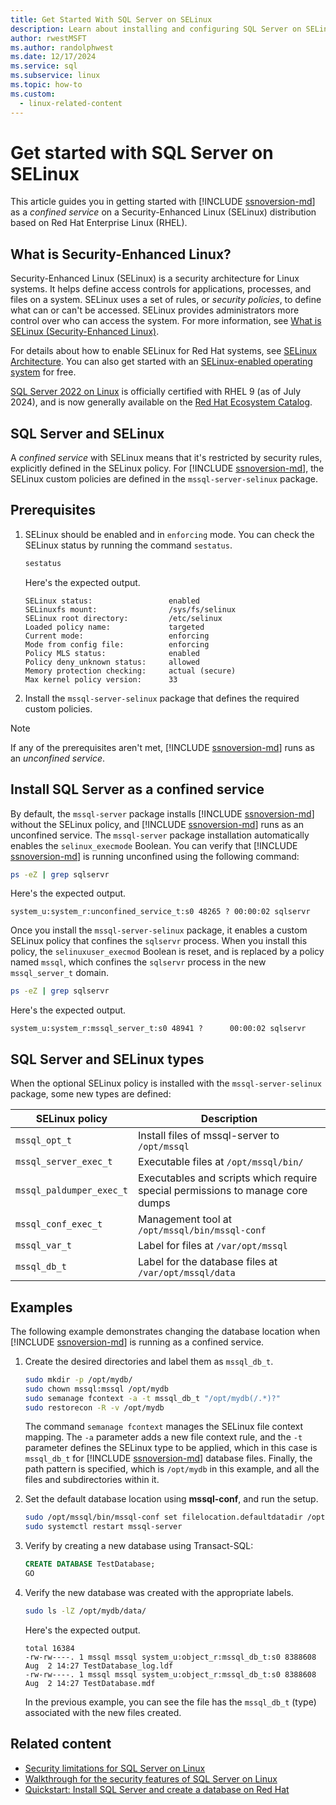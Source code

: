 ```yaml
---
title: Get Started With SQL Server on SELinux
description: Learn about installing and configuring SQL Server on SELinux, using a Red Hat Enterprise Linux distribution.
author: rwestMSFT
ms.author: randolphwest
ms.date: 12/17/2024
ms.service: sql
ms.subservice: linux
ms.topic: how-to
ms.custom:
  - linux-related-content
---
```

# Get started with SQL Server on SELinux

This article guides you in getting started with [!INCLUDE [ssnoversion-md](../includes/ssnoversion-md.md)] as a *confined service* on a Security-Enhanced Linux (SELinux) distribution based on Red Hat Enterprise Linux (RHEL).

## What is Security-Enhanced Linux?

Security-Enhanced Linux (SELinux) is a security architecture for Linux systems. It helps define access controls for applications, processes, and files on a system. SELinux uses a set of rules, or *security policies*, to define what can or can't be accessed. SELinux provides administrators more control over who can access the system. For more information, see [What is SELinux (Security-Enhanced Linux)](https://www.redhat.com/en/topics/linux/what-is-selinux).

For details about how to enable SELinux for Red Hat systems, see [SELinux Architecture](https://docs.redhat.com/en/documentation/red_hat_enterprise_linux/7/html/selinux_users_and_administrators_guide/sect-security-enhanced_linux-introduction-selinux_architecture). You can also get started with an [SELinux-enabled operating system](https://www.redhat.com/en/technologies/linux-platforms/enterprise-linux/server/trial) for free.

[SQL Server 2022 on Linux](sql-server-linux-overview.md) is officially certified with RHEL 9 (as of July 2024), and is now generally available on the [Red Hat Ecosystem Catalog](https://catalog.redhat.com/software/applications/detail/253877).

## SQL Server and SELinux

A *confined service* with SELinux means that it's restricted by security rules, explicitly defined in the SELinux policy. For [!INCLUDE [ssnoversion-md](../includes/ssnoversion-md.md)], the SELinux custom policies are defined in the `mssql-server-selinux` package.

## Prerequisites

1. SELinux should be enabled and in `enforcing` mode. You can check the SELinux status by running the command `sestatus`.

   ```bash
   sestatus
   ```

   Here's the expected output.

   ```output
   SELinux status:                 enabled
   SELinuxfs mount:                /sys/fs/selinux
   SELinux root directory:         /etc/selinux
   Loaded policy name:             targeted
   Current mode:                   enforcing
   Mode from config file:          enforcing
   Policy MLS status:              enabled
   Policy deny_unknown status:     allowed
   Memory protection checking:     actual (secure)
   Max kernel policy version:      33
   ```

1. Install the `mssql-server-selinux` package that defines the required custom policies.

> [!NOTE]  
> If any of the prerequisites aren't met, [!INCLUDE [ssnoversion-md](../includes/ssnoversion-md.md)] runs as an *unconfined service*.

## Install SQL Server as a confined service

By default, the `mssql-server` package installs [!INCLUDE [ssnoversion-md](../includes/ssnoversion-md.md)] without the SELinux policy, and [!INCLUDE [ssnoversion-md](../includes/ssnoversion-md.md)] runs as an unconfined service. The `mssql-server` package installation automatically enables the `selinux_execmode` Boolean. You can verify that [!INCLUDE [ssnoversion-md](../includes/ssnoversion-md.md)] is running unconfined using the following command:

```bash
ps -eZ | grep sqlservr
```

Here's the expected output.

```output
system_u:system_r:unconfined_service_t:s0 48265 ? 00:00:02 sqlservr
```

Once you install the `mssql-server-selinux` package, it enables a custom SELinux policy that confines the `sqlservr` process. When you install this policy, the `selinuxuser_execmod` Boolean is reset, and is replaced by a policy named `mssql`, which confines the `sqlservr` process in the new `mssql_server_t` domain.

```bash
ps -eZ | grep sqlservr
```

Here's the expected output.

```output
system_u:system_r:mssql_server_t:s0 48941 ?      00:00:02 sqlservr
```

## SQL Server and SELinux types

When the optional SELinux policy is installed with the `mssql-server-selinux` package, some new types are defined:

| SELinux policy | Description |
| --- | --- |
| `mssql_opt_t` | Install files of mssql-server to `/opt/mssql` |
| `mssql_server_exec_t` | Executable files at `/opt/mssql/bin/` |
| `mssql_paldumper_exec_t` | Executables and scripts which require special permissions to manage core dumps |
| `mssql_conf_exec_t` | Management tool at `/opt/mssql/bin/mssql-conf` |
| `mssql_var_t` | Label for files at `/var/opt/mssql` |
| `mssql_db_t` | Label for the database files at `/var/opt/mssql/data` |

## Examples

The following example demonstrates changing the database location when [!INCLUDE [ssnoversion-md](../includes/ssnoversion-md.md)] is running as a confined service.

1. Create the desired directories and label them as `mssql_db_t`.

   ```bash
   sudo mkdir -p /opt/mydb/
   sudo chown mssql:mssql /opt/mydb
   sudo semanage fcontext -a -t mssql_db_t "/opt/mydb(/.*)?"
   sudo restorecon -R -v /opt/mydb
   ```

   The command `semanage fcontext` manages the SELinux file context mapping. The `-a` parameter adds a new file context rule, and the `-t` parameter defines the SELinux type to be applied, which in this case is `mssql_db_t` for [!INCLUDE [ssnoversion-md](../includes/ssnoversion-md.md)] database files. Finally, the path pattern is specified, which is `/opt/mydb` in this example, and all the files and subdirectories within it.

1. Set the default database location using **mssql-conf**, and run the setup.

   ```bash
   sudo /opt/mssql/bin/mssql-conf set filelocation.defaultdatadir /opt/mydb/data
   sudo systemctl restart mssql-server
   ```

1. Verify by creating a new database using Transact-SQL:

   ```sql
   CREATE DATABASE TestDatabase;
   GO
   ```

1. Verify the new database was created with the appropriate labels.

   ```bash
   sudo ls -lZ /opt/mydb/data/
   ```

   Here's the expected output.

   ```output
   total 16384
   -rw-rw----. 1 mssql mssql system_u:object_r:mssql_db_t:s0 8388608 Aug  2 14:27 TestDatabase_log.ldf
   -rw-rw----. 1 mssql mssql system_u:object_r:mssql_db_t:s0 8388608 Aug  2 14:27 TestDatabase.mdf
   ```

   In the previous example, you can see the file has the `mssql_db_t` (type) associated with the new files created.

## Related content

- [Security limitations for SQL Server on Linux](sql-server-linux-security-overview.md)
- [Walkthrough for the security features of SQL Server on Linux](sql-server-linux-security-get-started.md)
- [Quickstart: Install SQL Server and create a database on Red Hat](quickstart-install-connect-red-hat.md)

